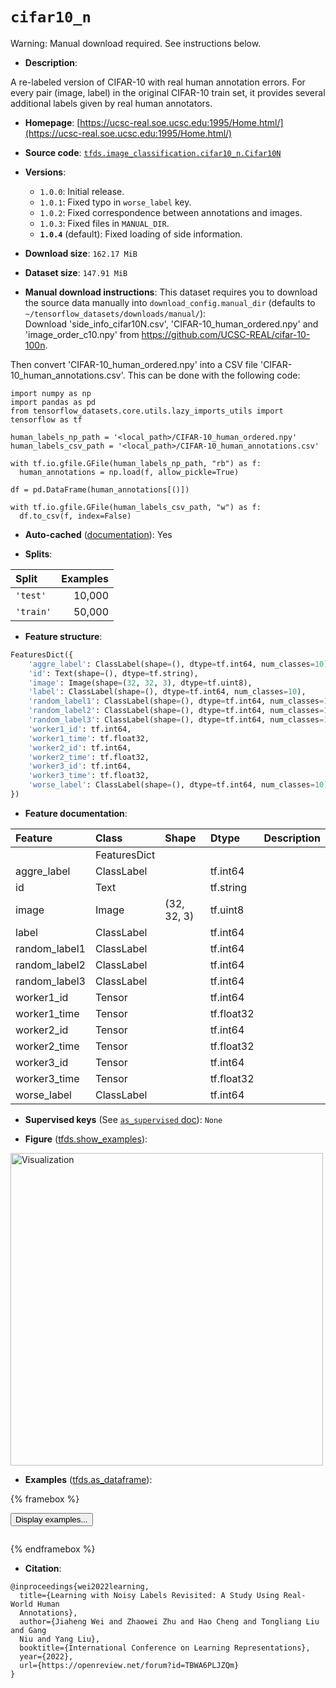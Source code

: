 <div itemscope itemtype="http://schema.org/Dataset">
  <div itemscope itemprop="includedInDataCatalog" itemtype="http://schema.org/DataCatalog">
    <meta itemprop="name" content="TensorFlow Datasets" />
  </div>
  <meta itemprop="name" content="cifar10_n" />
  <meta itemprop="description" content="A re-labeled version of CIFAR-10 with real human annotation errors. For every &#10;pair (image, label) in the original CIFAR-10 train set, it provides several &#10;additional labels given by real human annotators.&#10;&#10;To use this dataset:&#10;&#10;```python&#10;import tensorflow_datasets as tfds&#10;&#10;ds = tfds.load(&#x27;cifar10_n&#x27;, split=&#x27;train&#x27;)&#10;for ex in ds.take(4):&#10;  print(ex)&#10;```&#10;&#10;See [the guide](https://www.tensorflow.org/datasets/overview) for more&#10;informations on [tensorflow_datasets](https://www.tensorflow.org/datasets).&#10;&#10;&lt;img src=&quot;https://storage.googleapis.com/tfds-data/visualization/fig/cifar10_n-1.0.4.png&quot; alt=&quot;Visualization&quot; width=&quot;500px&quot;&gt;&#10;&#10;" />
  <meta itemprop="url" content="https://www.tensorflow.org/datasets/catalog/cifar10_n" />
  <meta itemprop="sameAs" content="https://ucsc-real.soe.ucsc.edu:1995/Home.html/" />
  <meta itemprop="citation" content="@inproceedings{wei2022learning,&#10;  title={Learning with Noisy Labels Revisited: A Study Using Real-World Human &#10;  Annotations},&#10;  author={Jiaheng Wei and Zhaowei Zhu and Hao Cheng and Tongliang Liu and Gang &#10;  Niu and Yang Liu},&#10;  booktitle={International Conference on Learning Representations},&#10;  year={2022},&#10;  url={https://openreview.net/forum?id=TBWA6PLJZQm}&#10;}" />
</div>

# `cifar10_n`


Warning: Manual download required. See instructions below.

*   **Description**:

A re-labeled version of CIFAR-10 with real human annotation errors. For every
pair (image, label) in the original CIFAR-10 train set, it provides several
additional labels given by real human annotators.

*   **Homepage**:
    [https://ucsc-real.soe.ucsc.edu:1995/Home.html/](https://ucsc-real.soe.ucsc.edu:1995/Home.html/)

*   **Source code**:
    [`tfds.image_classification.cifar10_n.Cifar10N`](https://github.com/tensorflow/datasets/tree/master/tensorflow_datasets/image_classification/cifar10_n/cifar10_n.py)

*   **Versions**:

    *   `1.0.0`: Initial release.
    *   `1.0.1`: Fixed typo in `worse_label` key.
    *   `1.0.2`: Fixed correspondence between annotations and images.
    *   `1.0.3`: Fixed files in `MANUAL_DIR`.
    *   **`1.0.4`** (default): Fixed loading of side information.

*   **Download size**: `162.17 MiB`

*   **Dataset size**: `147.91 MiB`

*   **Manual download instructions**: This dataset requires you to
    download the source data manually into `download_config.manual_dir`
    (defaults to `~/tensorflow_datasets/downloads/manual/`):<br/>
    Download 'side_info_cifar10N.csv', 'CIFAR-10_human_ordered.npy' and
    'image_order_c10.npy' from https://github.com/UCSC-REAL/cifar-10-100n.

Then convert 'CIFAR-10_human_ordered.npy' into a CSV file
'CIFAR-10_human_annotations.csv'. This can be done with the following code:

```
import numpy as np
import pandas as pd
from tensorflow_datasets.core.utils.lazy_imports_utils import tensorflow as tf

human_labels_np_path = '<local_path>/CIFAR-10_human_ordered.npy'
human_labels_csv_path = '<local_path>/CIFAR-10_human_annotations.csv'

with tf.io.gfile.GFile(human_labels_np_path, "rb") as f:
  human_annotations = np.load(f, allow_pickle=True)

df = pd.DataFrame(human_annotations[()])

with tf.io.gfile.GFile(human_labels_csv_path, "w") as f:
  df.to_csv(f, index=False)
```

*   **Auto-cached**
    ([documentation](https://www.tensorflow.org/datasets/performances#auto-caching)):
    Yes

*   **Splits**:

Split     | Examples
:-------- | -------:
`'test'`  | 10,000
`'train'` | 50,000

*   **Feature structure**:

```python
FeaturesDict({
    'aggre_label': ClassLabel(shape=(), dtype=tf.int64, num_classes=10),
    'id': Text(shape=(), dtype=tf.string),
    'image': Image(shape=(32, 32, 3), dtype=tf.uint8),
    'label': ClassLabel(shape=(), dtype=tf.int64, num_classes=10),
    'random_label1': ClassLabel(shape=(), dtype=tf.int64, num_classes=10),
    'random_label2': ClassLabel(shape=(), dtype=tf.int64, num_classes=10),
    'random_label3': ClassLabel(shape=(), dtype=tf.int64, num_classes=10),
    'worker1_id': tf.int64,
    'worker1_time': tf.float32,
    'worker2_id': tf.int64,
    'worker2_time': tf.float32,
    'worker3_id': tf.int64,
    'worker3_time': tf.float32,
    'worse_label': ClassLabel(shape=(), dtype=tf.int64, num_classes=10),
})
```

*   **Feature documentation**:

Feature       | Class        | Shape       | Dtype      | Description
:------------ | :----------- | :---------- | :--------- | :----------
              | FeaturesDict |             |            |
aggre_label   | ClassLabel   |             | tf.int64   |
id            | Text         |             | tf.string  |
image         | Image        | (32, 32, 3) | tf.uint8   |
label         | ClassLabel   |             | tf.int64   |
random_label1 | ClassLabel   |             | tf.int64   |
random_label2 | ClassLabel   |             | tf.int64   |
random_label3 | ClassLabel   |             | tf.int64   |
worker1_id    | Tensor       |             | tf.int64   |
worker1_time  | Tensor       |             | tf.float32 |
worker2_id    | Tensor       |             | tf.int64   |
worker2_time  | Tensor       |             | tf.float32 |
worker3_id    | Tensor       |             | tf.int64   |
worker3_time  | Tensor       |             | tf.float32 |
worse_label   | ClassLabel   |             | tf.int64   |

*   **Supervised keys** (See
    [`as_supervised` doc](https://www.tensorflow.org/datasets/api_docs/python/tfds/load#args)):
    `None`

*   **Figure**
    ([tfds.show_examples](https://www.tensorflow.org/datasets/api_docs/python/tfds/visualization/show_examples)):

<img src="https://storage.googleapis.com/tfds-data/visualization/fig/cifar10_n-1.0.4.png" alt="Visualization" width="500px">

*   **Examples**
    ([tfds.as_dataframe](https://www.tensorflow.org/datasets/api_docs/python/tfds/as_dataframe)):

<!-- mdformat off(HTML should not be auto-formatted) -->

{% framebox %}

<button id="displaydataframe">Display examples...</button>
<div id="dataframecontent" style="overflow-x:auto"></div>
<script>
const url = "https://storage.googleapis.com/tfds-data/visualization/dataframe/cifar10_n-1.0.4.html";
const dataButton = document.getElementById('displaydataframe');
dataButton.addEventListener('click', async () => {
  // Disable the button after clicking (dataframe loaded only once).
  dataButton.disabled = true;

  const contentPane = document.getElementById('dataframecontent');
  try {
    const response = await fetch(url);
    // Error response codes don't throw an error, so force an error to show
    // the error message.
    if (!response.ok) throw Error(response.statusText);

    const data = await response.text();
    contentPane.innerHTML = data;
  } catch (e) {
    contentPane.innerHTML =
        'Error loading examples. If the error persist, please open '
        + 'a new issue.';
  }
});
</script>

{% endframebox %}

<!-- mdformat on -->

*   **Citation**:

```
@inproceedings{wei2022learning,
  title={Learning with Noisy Labels Revisited: A Study Using Real-World Human
  Annotations},
  author={Jiaheng Wei and Zhaowei Zhu and Hao Cheng and Tongliang Liu and Gang
  Niu and Yang Liu},
  booktitle={International Conference on Learning Representations},
  year={2022},
  url={https://openreview.net/forum?id=TBWA6PLJZQm}
}
```

